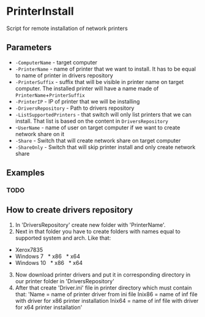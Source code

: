 # PrinterInstall
Script for remote installation of network printers

## Parameters
* `-ComputerName` - target computer
* `-PrinterName` - name of printer that we want to install. It has to be equal to name of printer in drivers repository
* `-PrinterSuffix` - suffix that will be visible in printer name on target computer. The installed printer will have a name made of `PrinterName`+`PrinterSuffix`
* `-PrinterIP` - IP of printer that we will be installing
* `-DriversRepository` - Path to drivers repository
* `-ListSupportedPrinters` - that switch will only list printers that we can install. That list is based on the content in `DriversRepository`
* -`UserName` - name of user on target computer if we want to create network share on it
* `-Share` - Switch that will create network share on target computer
* `-ShareOnly` - Switch that will skip printer install and only create network share
## Examples
### TODO

## How to create drivers repository
1. In 'DriversRepository' create new folder with 'PrinterName'.
2. Next in that folder you have to create folders with names equal to supported system and arch. Like that:
* Xerox7835
 * Windows 7
   * x86
   * x64
 * Windows 10
   * x86
   * x64
3. Now download printer drivers and put it in corresponding directory in our printer folder in 'DriversRepository'
4. After that create 'Driver.ini' file in printer directory which must contain that:
'Name = name of printer driver from ini file
Inix86 = name of inf file with driver for x86 printer installation
Inix64 = name of inf file with driver for x64 printer installation'
